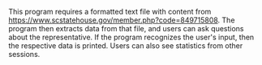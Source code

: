 This program requires a formatted text file with content from https://www.scstatehouse.gov/member.php?code=849715808.
The program then extracts data from that file, and users can ask questions about the representative.
If the program recognizes the user's input, then the respective data is printed.
Users can also see statistics from other sessions.
